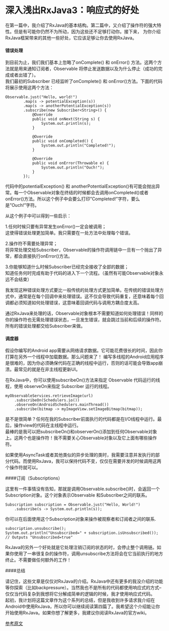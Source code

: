# 深入浅出RxJava3：响应式的好处
在第一篇中，我介绍了RxJava的基本结构。第二篇中，又介绍了操作符的强大特性。但是有可能你仍然不为所动，因为这些还不足够打动你。接下来，
为你介绍RxJava框架带来的其他一些好处，它应该足够让你去使用RxJava。
#### 错误处理
到目前为止，我们我们基本上忽略了onComplete() 和 onError() 方法。这两个方法就是用来通知订阅者，Observable 将停止发送数据以及为什么停止（成功的完成或者出错了）。  
我们最初的Subscriber 已经监听了onComplete() 和 onError()方法。下面的代码将展示使用这两个方法：
```
Observable.just("Hello, world!")
        .map(s -> potentialException(s))
        .map(s -> anotherPotentialException(s))
        .subscribe(new Subscriber<String>() {
            @Override
            public void onNext(String s) {
                System.out.println(s);
            }

            @Override
            public void onCompleted() {
                System.out.println("Completed!");
            }

            @Override
            public void onError(Throwable e) {
                System.out.println("Ouch!");
            }
        });
```
代码中的potentialException() 和 anotherPotentialException()有可能会抛出异常。每一个Observable对象在终结的时候都会去调用onCompleted()或者onError()方法。所以这个例子中会要么打印”Completed!”字符，要么是”Ouch!”字符。  

从这个例子中可以得到一些启示：  

1.任何时候只要有异常发生onError()一定会被调用；  
这使得错误处理更加简单。我只需要在一处方法中处理每个错误。   

2.操作符不需要处理异常；  
将异常处理交给Subscriber，Observable的操作符调用链中一旦有一个抛出了异常，都会直接执行onError()方法。  

3.你能够知道什么时候Subscriber已经完全接收了全部的数据；  
知道任务何时完成有助于代码的进入下一个流程。（虽然有可能Observable对象永远不会结束）  

我发现这种错误处理方式要比一般传统的处理方式更加简单。在传统的错误处理方式中，通常是在每个回调中来处理错误。这不仅会导致代码重复，还意味着每个回调都必须知道如何处理错误，这意味着回调代码与调用方耦合度太高。  
  
通过RxJava来处理的话，Observable对象根本不需要知道如何处理错误！同样的你的操作符也无需处理错误状态，一旦发生错误，就会跳过当前和后续的操作符。所有的错误处理都交给Subscriber来做。

#### 调度器
假设你编写的Android app需要从网络请求数据。它可能花费很长的时间，因此你打算在另外一个线程中加载数据。那么问题来了！
编写多线程的Android应用程序是很难的，因为你必须确保代码在正确的线程中运行，否则的话可能会导致app崩溃。最常见的就是在非主线程更新UI。

在RxJava中，你可以使用subscribeOn()方法来指定 Observable 代码运行的线程，使用 observeOn来指定 Subscriber 运行的线程。
```
myObservableServices.retrieveImage(url)
    .subscribeOn(Schedulers.io())
    .observeOn(AndroidSchedulers.mainThread())
    .subscribe(bitmap -> myImageView.setImageBitmap(bitmap));
```
是不是很简单？任何在我的Subscriber前面执行的代码都是在I/O线程中运行。最后，操作view的代码在主线程中运行。  
最棒的是我可以把subscribeOn()和observerOn()添加到任何Observable对象上。这两个也是操作符！我不需要关心Observable对象以及它上面有哪些操作符。

如果使用AsyncTask或者其他类似的异步处理的类时，我需要注意并发执行的部分代码。而使用RxJava，我可以保持代码不变，仅仅在需要并发的时候调用这两个操作符就可以。

####订阅（Subscriptions）  

这里有一件事情没有告知，那就是调用Observable.subscribe()时，会返回一个Subscription对象。这个对象表示Observable 和Subscriber之间的联系。
```
Subscription subscription = Observable.just("Hello, World!")
    .subscribe(s -> System.out.println(s));
```
你可以在后面使用这个Subscription对象来操作被观察者和订阅者之间的联系.
```
subscription.unsubscribe();
System.out.println("Unsubscribed=" + subscription.isUnsubscribed());
// Outputs "Unsubscribed=true"
```
RxJava的另外一个好处就是它处理注销订阅的状态的时，会停止整个调用链。如果你使用了一串很复杂的操作符，调用unsubscribe方法将会在它当前执行的地方终止。不需要做任何额外的工作！

####总结  

请记住，这些文章是仅仅对RxJava的介绍。RxJava中还有更多的我没介绍的功能等你探索（比如backpressure）。当然我也不是所有的代码都使用响应式的方式–仅仅当代码复杂到我想将它分解成简单的逻辑的时候，我才使用响应式代码。  
起初，我计划将这篇文章作为这个系列的总结，但是我收到许多请求我介绍在Android中使用RxJava，所以你可以继续阅读第四篇了。我希望这个介绍能让你开始使用RxJava。如果你想了解更多，我建议你阅读RxJava的官方wiki。

[参考原文](https://blog.danlew.net/2014/09/30/grokking-rxjava-part-3/)